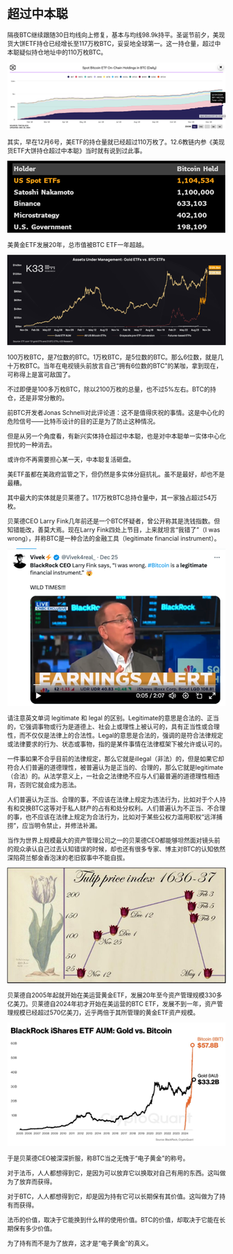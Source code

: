 # 超过中本聪

隔夜BTC继续跟随30日均线向上修复，基本与均线98.9k持平。圣诞节前夕，美现货大饼ETF持仓已经增长至117万枚BTC，妥妥地全球第一。这一持仓量，超过中本聪疑似持仓地址中的110万枚BTC。

![](2024-12-26-A01.png)

其实，早在12月6号，美ETF的持仓量就已经超过110万枚了。12.6教链内参《美现货ETF大饼持仓超过中本聪》当时就有说到过此事。

![](2024-12-26-A02.png)

美黄金ETF发展20年，总市值被BTC ETF一年超越。

![](2024-12-26-A03.jpeg)

100万枚BTC，是7位数的BTC。1万枚BTC，是5位数的BTC。那么6位数，就是几十万枚BTC。当年在电视镜头前放言自己“拥有6位数的BTC”的某咖，拿到现在，可称得上是富可敌国了。

不过即便是100多万枚BTC，除以2100万枚的总量，也不过5%左右。BTC的持仓，还是非常分散的。

前BTC开发者Jonas Schnelli对此评论道：这不是值得庆祝的事情。这是中心化的危险信号——比特币设计的目的正是为了防止这种情况。

但是从另一个角度看，有新兴实体持仓超过中本聪，也是对中本聪单一实体中心化担忧的一种消去。

或许你不再需要担心某一天，中本聪复活砸盘。

美ETF虽都在美政府监管之下，但仍然是多实体分庭抗礼。虽不是最好，却也不是最糟。

其中最大的实体就是贝莱德了。117万枚BTC总持仓量中，其一家独占超过54万枚。

贝莱德CEO Larry Fink几年前还是一个BTC怀疑者，曾公开称其是洗钱指数。但知错能改，善莫大焉。现在Larry Fink四处上节目，上来就坦言“我错了”（I was wrong），并称BTC是一种合法的金融工具（legitimate financial instrument）。

![](2024-12-26-A04.png)

请注意英文单词 legitimate 和 legal 的区别。Legitimate的意思是合法的、正当的，它强调事物或行为是道德上、社会上或理性上被认可的，具有正当性或合理性，而不仅仅是法律上的合法性。Legal的意思是合法的，强调的是符合法律规定或法律要求的行为、状态或事物，指的是某件事情在法律框架下被允许或认可的。

一件事如果不合乎目前的法律规定，那么它就是illegal（非法）的，但是如果它却符合人们普遍的道德理性，被普遍认为是正当的、合理的，那么它就是legitimate（合法）的。从法学意义上，一社会之法律绝不应与人们最普遍的道德理性相违背，否则它就会成为恶法。

人们普遍认为正当、合理的事，不应该在法律上规定为违法行为，比如对于个人持有和交换BTC这等对于私人财产的占有和处分权利。人们普遍认为不正当、不合理的事，也不应该在法律上规定为合法行为，比如对于某些公权力滥用职权“远洋捕捞”，应当明令禁止，并修法补漏。

当作为世界上规模最大的资产管理公司之一的贝莱德CEO都能够坦然面对镜头前的观众承认自己过去认知错误的时候，却也还有很多专家、博主对BTC的认知依然深陷荷兰郁金香泡沫的老旧叙事中不能自拔。

![](2024-12-26-A05.jpeg)

贝莱德自2005年起就开始在美运营黄金ETF，发展20年至今资产管理规模330多亿美刀。贝莱德自2024年初才开始在美运营的BTC ETF，发展不到一年，资产管理规模已经超过570亿美刀，近乎两倍于其所管理的黄金ETF资产规模。

![](2024-12-26-A06.jpeg)

于是贝莱德CEO被深深折服，称BTC当之无愧于“电子黄金”的称号。

对于法币，人人都想得到它，是因为可以放弃它以换取对自己有用的东西。这叫做为了放弃而获得。

对于BTC，人人都想得到它，却是因为持有它可以长期保有其价值。这叫做为了持有而获得。

法币的价值，取决于它能换到什么样的使用价值。BTC的价值，却取决于它能在长期保有多少价值。

为了持有而不是为了放弃，这才是“电子黄金”的真义。
